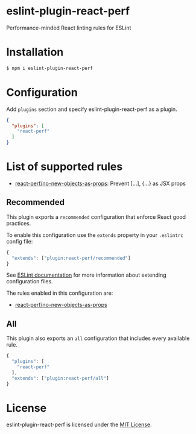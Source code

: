 eslint-plugin-react-perf
========================

Performance-minded React linting rules for ESLint

# Installation

```sh
$ npm i eslint-plugin-react-perf
```

# Configuration

Add `plugins` section and specify eslint-plugin-react-perf as a plugin.

```json
{
  "plugins": [
    "react-perf"
  ]
}
```

# List of supported rules

* [react-perf/no-new-objects-as-props](docs/rules/no-new-objects-as-props.md): Prevent [...], {...} as JSX props

## Recommended

This plugin exports a `recommended` configuration that enforce React good practices.

To enable this configuration use the `extends` property in your `.eslintrc` config file:

```js
{
  "extends": ["plugin:react-perf/recommended"]
}
```

See [ESLint documentation](http://eslint.org/docs/user-guide/configuring#extending-configuration-files) for more information about extending configuration files.

The rules enabled in this configuration are:

* [react-perf/no-new-objects-as-props](docs/rules/no-new-objects-as-props.md)

## All

This plugin also exports an `all` configuration that includes every available rule.

```js
{
  "plugins": [
    "react-perf"
  ],
  "extends": ["plugin:react-perf/all"]
}
```

# License

eslint-plugin-react-perf is licensed under the [MIT License](http://www.opensource.org/licenses/mit-license.php).
